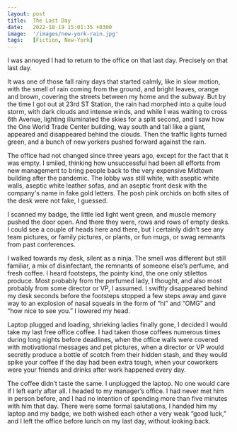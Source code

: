 ```yaml
---
layout: post
title:  The Last Day
date:   2022-10-19 15:01:35 +0300
image:  '/images/new-york-rain.jpg'
tags:   [Fiction, New-York]
---
```


I was annoyed I had to return to the office on that last day. Precisely on that last day. 

It was one of those fall rainy days that started calmly, like in slow motion, with the smell of rain coming from the ground, and bright leaves, orange and brown, covering the streets between my home and the subway. But by the time I got out at 23rd ST Station, the rain had morphed into a quite loud storm, with dark clouds and intense winds, and while I was waiting to cross 6th Avenue, lighting illuminated the skies for a split second, and I saw how the One World Trade Center building, way south and tall like a giant, appeared and disappeared behind the clouds. Then the traffic lights turned green, and a bunch of new yorkers pushed forward against the rain.

The office had not changed since three years ago, except for the fact that it was empty. I smiled, thinking how unsuccessful had been all efforts from new management to bring people back to the very expensive Midtown building after the pandemic. The lobby was still white, with aseptic white walls, aseptic white leather sofas, and an aseptic front desk with the company's name in fake gold letters. The posh pink orchids on both sites of the desk were not fake, I guessed. 

I scanned my badge, the little led light went green, and muscle memory pushed the door open. And there they were, rows and rows of empty desks. I could see a couple of heads here and there, but I certainly didn’t see any team pictures, or family pictures, or plants, or fun mugs, or swag remnants from past conferences. 

I walked towards my desk, silent as a ninja. The smell was different but still familiar, a mix of disinfectant, the remnants of someone else’s perfume, and fresh coffee. I heard footsteps, the pointy kind, the one only stilettos produce. Most probably from the perfumed lady, I thought, and also most probably from some director or VP, I assumed. I swiftly disappeared behind my desk seconds before the footsteps stopped a few steps away and gave way to an explosion of nasal squeals in the form of  “hi” and “OMG” and “how nice to see you.” I lowered my head.

Laptop plugged and loading, shrieking ladies finally gone, I decided I would take my last free office coffee. I had taken those coffees numerous times during long nights before deadlines, when the office walls were covered with motivational messages and pet pictures, when a director or VP would secretly produce a bottle of scotch from their hidden stash, and they would spike your coffee if the day had been extra tough, when your coworkers were your friends and drinks after work happened every day. 

The coffee didn’t taste the same. I unplugged the laptop. No one would care if I left early after all. I headed to my manager’s office. I had never met him in person before, and I had no intention of spending more than five minutes with him that day. There were some formal salutations, I handed him my laptop and my badge, we both wished each other a very weak “good luck,” and I left the office before lunch on my last day, without looking back.
